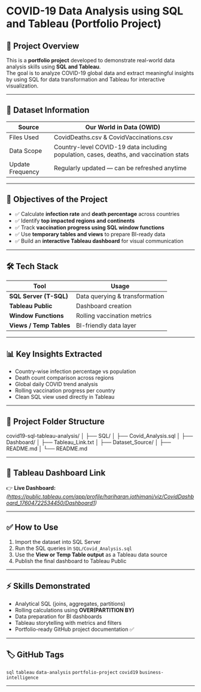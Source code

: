 # COVID-19 Data Analysis using SQL and Tableau (Portfolio Project)

## 📌 Project Overview  
This is a **portfolio project** developed to demonstrate real-world data analysis skills using **SQL and Tableau**.  
The goal is to analyze COVID-19 global data and extract meaningful insights by using SQL for data transformation and Tableau for interactive visualization.

---

## 📂 Dataset Information

| Source | Our World in Data (OWID) |
|--------|--------------------------|
| Files Used | CovidDeaths.csv & CovidVaccinations.csv |
| Data Scope | Country-level COVID-19 data including population, cases, deaths, and vaccination stats |
| Update Frequency | Regularly updated — can be refreshed anytime |

---

## 🎯 Objectives of the Project

- ✅ Calculate **infection rate** and **death percentage** across countries  
- ✅ Identify **top impacted regions and continents**  
- ✅ Track **vaccination progress using SQL window functions**  
- ✅ Use **temporary tables and views** to prepare BI-ready data  
- ✅ Build an **interactive Tableau dashboard** for visual communication

---

## 🛠 Tech Stack

| Tool | Usage |
|------|------|
| **SQL Server (T-SQL)** | Data querying & transformation |
| **Tableau Public** | Dashboard creation |
| **Window Functions** | Rolling vaccination metrics |
| **Views / Temp Tables** | BI-friendly data layer |

---

## 📊 Key Insights Extracted

- Country-wise infection percentage vs population  
- Death count comparison across regions  
- Global daily COVID trend analysis  
- Rolling vaccination progress per country  
- Clean SQL view used directly in Tableau  

---

## 🚀 Project Folder Structure

covid19-sql-tableau-analysis/
│
├── SQL/
│ ├── Covid_Analysis.sql
│
├── Dashboard/
│ ├── Tableau_Link.txt
│
├── Dataset_Source/
│ ├── README.md
│
└── README.md


---

## 🔗 Tableau Dashboard Link  
👉 **Live Dashboard:** *(https://public.tableau.com/app/profile/hariharan.jothimani/viz/CovidDashboard_17604722534450/Dashboard1)*

---

## ✅ How to Use

1. Import the dataset into SQL Server  
2. Run the SQL queries in `SQL/Covid_Analysis.sql`  
3. Use the **View or Temp Table output** as a Tableau data source  
4. Publish the final dashboard to Tableau Public  

---

## ⚡ Skills Demonstrated

- Analytical SQL (joins, aggregates, partitions)
- Rolling calculations using **OVER(PARTITION BY)**
- Data preparation for BI dashboards
- Tableau storytelling with metrics and filters  
- Portfolio-ready GitHub project documentation ✅

---

## 🏷 GitHub Tags  
`sql` `tableau` `data-analysis` `portfolio-project` `covid19` `business-intelligence`

---
